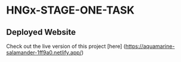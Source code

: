 ﻿# HNGx-STAGE-ONE-TASK
## Deployed Website
Check out the live version of this project [here] (https://aquamarine-salamander-1ff9a0.netlify.app/)
